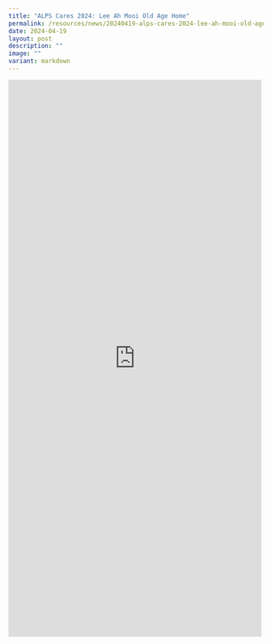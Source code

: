 ```yaml
---
title: "ALPS Cares 2024: Lee Ah Mooi Old Age Home"
permalink: /resources/news/20240419-alps-cares-2024-lee-ah-mooi-old-age-home/
date: 2024-04-19
layout: post
description: ""
image: ""
variant: markdown
---
```

<iframe allow="autoplay; clipboard-write; encrypted-media; picture-in-picture; web-share" allowfullscreen="true" frameborder="0" scrolling="no" style="border:none;overflow:hidden" height="1100" width="500" src="https://www.facebook.com/plugins/post.php?href=https%3A%2F%2Fwww.facebook.com%2Falpshealthcaresupplychain%2Fposts%2Fpfbid02AWZfDaRDZC6H7h2JkrBM5GunUdVXkp4Wu9ThJ5G4hUrwSgeP7rRgTrkf1e2L3Y79l&amp;show_text=true&amp;width=500"></iframe>
